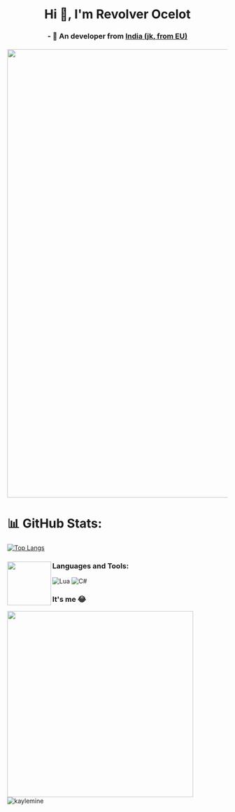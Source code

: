 <h1 align="center">Hi 👋, I'm Revolver Ocelot</h1>
<h3 align="center"> - 🚽 An developer from <a href="https://www.youtube.com/watch?v=7iUiVa2tfFo">India (jk, from EU)</a> 
<br><br>
<img align="center" width="1024" src="https://i.imgur.com/zD6SeaE.gif"> 
</h3>


# 📊 GitHub Stats:
[![Top Langs](https://github-readme-stats.vercel.app/api/top-langs/?username=KayleMine&theme=ayu-mirage&layout=donut&exclude_repo=Telegram-WoW-Whisper)](https://github.com/anuraghazra/github-readme-stats)

<h3 align="left"> Languages and Tools: <img align="left" width="100" src="https://i.imgur.com/DXtc9zQ.png"></h3>

![Lua](https://img.shields.io/badge/lua-%232C2D72.svg?style=plastic&logo=lua&logoColor=white) ![C#](https://img.shields.io/badge/c%23-%23239120.svg?style=plastic&logo=c-sharp&logoColor=white) 

### It's me 😂
<a href="https://discord.com/users/900996616339742731">
<img align="left" width="425" src="https://lanyard.kyrie25.me/api/900996616339742731?imgStyle=square&gradient=be123c-ffffff-be123c-be123c&bg=0d1117&idleMessage=Shalashaska">
</a>

<p align="left"> <img src="https://komarev.com/ghpvc/?username=kaylemine&label=Profile%20views&color=0e75b6&style=flat" alt="kaylemine" /> </p>
